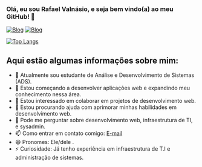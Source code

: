 ### Olá, eu sou Rafael Valnásio, e seja bem vindo(a) ao meu GitHub! 👋

[![Blog](https://img.shields.io/badge/Instagram-E4405F?style=for-the-badge&logo=instagram&logoColor=white)](https://www.instagram.com/rafael.valnasio2)
[![Blog](https://img.shields.io/badge/LinkedIn-0077B5?style=for-the-badge&logo=linkedin&logoColor=white)](https://www.linkedin.com/in/valnasio/)

[![Top Langs](https://github-readme-stats.vercel.app/api/top-langs/?username=valnasio&layout=donut&theme=dark)](https://github.com/anuraghazra/github-readme-stats)



## Aqui estão algumas informações sobre mim:

- 🔭 Atualmente sou estudante de Análise e Desenvolvimento de Sistemas (ADS).
- 🌱 Estou começando a desenvolver aplicações web e expandindo meu conhecimento nessa área.
- 👯 Estou interessado em colaborar em projetos de desenvolvimento web.
- 🤔 Estou procurando ajuda com aprimorar minhas habilidades em desenvolvimento web.
- 💬 Pode me perguntar sobre desenvolvimento web, infraestrutura de TI, e sysadmin.
- 📫 Como entrar em contato comigo: [E-mail](mailto:rafael.valnasio.santos@gmail.com)
- 😄 Pronomes: Ele/dele .
- ⚡ Curiosidade: Já tenho experiência em infraestrutura de T.I e administração de sistemas.

